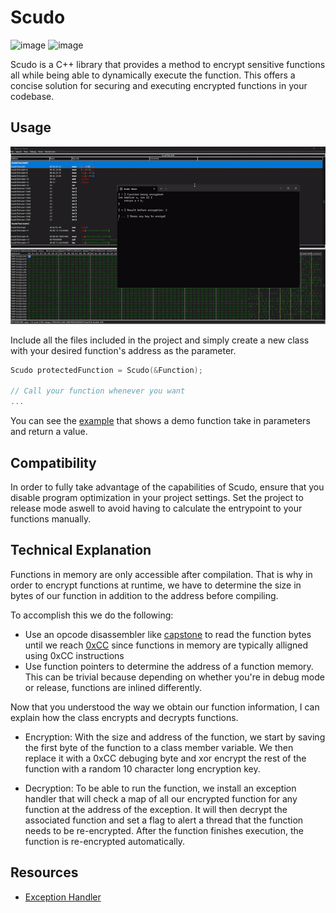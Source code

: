 # Scudo
![image](https://img.shields.io/badge/C%2B%2B-00599C?style=for-the-badge&logo=c%2B%2B&logoColor=white) ![image](https://img.shields.io/badge/Windows-0078D6?style=for-the-badge&logo=windows&logoColor=white)

 Scudo is a C++ library that provides a method to encrypt sensitive functions all while being able to dynamically execute the function. This offers a concise solution for securing and executing encrypted functions in your codebase.
 
 ## Usage
 ![banner](img/demo.gif)
 
 Include all the files included in the project and simply create a new class with your desired function's address as the parameter. 

```cpp
Scudo protectedFunction = Scudo(&Function);

// Call your function whenever you want 
...
```

You can see the [example](https://github.com/B64-Cryptzo/Scudo/blob/main/Scudo/B64EncryptionDemo.cpp) that shows a demo function take in parameters and return a value.

## Compatibility
In order to fully take advantage of the capabilities of Scudo, ensure that you disable program optimization in your project settings. Set the project to release mode aswell to avoid having to calculate the entrypoint to your functions manually.

## Technical Explanation
Functions in memory are only accessible after compilation. That is why in order to encrypt functions at runtime, we have to determine the size in bytes of our function in addition to the address before compiling. 

To accomplish this we do the following:
- Use an opcode disassembler like [capstone](https://github.com/capstone-engine/capstone) to read the function bytes until we reach [0xCC](https://en.wikipedia.org/wiki/INT_(x86_instruction)#:~:text=The%20INT3%20instruction%20is%20a,are%20encoded%20using%20two%20bytes.) since functions in memory are typically alligned using 0xCC instructions
- Use function pointers to determine the address of a function memory. This can be trivial because depending on whether you're in debug mode or release, functions are inlined differently.

Now that you understood the way we obtain our function information, I can explain how the class encrypts and decrypts functions.

- Encryption: With the size and address of the function, we start by saving the first byte of the function to a class member variable. We then replace it with a 0xCC debuging byte and xor encrypt the rest of the function with a random 10 character long encryption key. 

- Decryption: To be able to run the function, we install an exception handler that will check a map of all our encrypted function for any function at the address of the exception. It will then decrypt the associated function and set a flag to alert a thread that the function needs to be re-encrypted. After the function finishes execution, the function is re-encrypted automatically.

## Resources
- [Exception Handler](https://learn.microsoft.com/en-us/windows/win32/debug/vectored-exception-handling)
